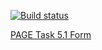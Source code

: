 [![Build status](https://ci.appveyor.com/api/projects/status/0olh0r64n5mk6xn9?svg=true)](https://ci.appveyor.com/project/DiRover/ahj-homework-forms-5-1)




[PAGE Task 5.1 Form](https://dirover.github.io/ahj-homework-forms-5.2/)